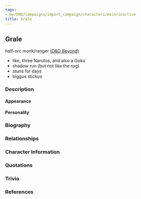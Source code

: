```yaml
---
tags:
- my/DND/campaigns/import_campaign/characters/main/inactive
title: Grale
---
```


## Grale

half-orc monk/ranger
[(D&D Beyond)](https://ddb.ac/characters/9011212/L4EhKS)

- like, three Narutos, and also a Goku
- shadow run (but not like the rpg)
- stuns for days
- biggus stickus

### Description

#### Appearance

#### Personality

### Biography

### Relationships

### Character Information

### Quotations

### Trivia

### References
